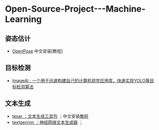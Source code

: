 # Open-Source-Project---Machine-Learning

## 姿态估计
* [OpenPose](https://github.com/CMU-Perceptual-Computing-Lab/openpose) 中文安装[教程]

## 目标检测
* [ImageAI : 一个用于迅速构建自己的计算机视觉应用库，快速实现YOLO等目标检测算法](https://github.com/OlafenwaMoses/ImageAI) 

## 文本生成
* [texar ：文本生成工具包](https://github.com/asyml/texar) ；中文安装[教程](https://blog.csdn.net/weixin_39059031/article/details/83748135)
* [textgenrnn ：神经网络文本生成器](https://github.com/minimaxir/textgenrnn) ；

